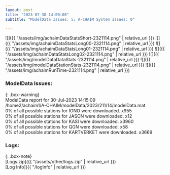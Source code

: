 ```yaml
---
layout: post
title: "2023-07-30 14:00:00"
subtitle: "ModelData Issues: 5; A-CHAIM System Issues: 0"

---
```


![]({{ "/assets/img/achaimDataStatsShort-2321114.png" | relative_url }})
![]({{ "/assets/img/achaimDataStatsLong00-2321114.png" | relative_url }})
![]({{ "/assets/img/achaimDataStatsLong01-2321114.png" | relative_url }})
![]({{ "/assets/img/achaimDataStatsLong02-2321114.png" | relative_url }})
![]({{ "/assets/img/modelDataDataStats-2321114.png" | relative_url }})
![]({{ "/assets/img/modelDataStationStats-2321114.png" | relative_url }})
![]({{ "/assets/img/achaimRunTime-2321114.png" | relative_url }})


### ModelData Issues:  
  
{: .box-warning}  
 ModelData report for 30-Jul-2023 14:15:09   
 /home2/achaim1/A-CHAIM/modelData/2023/211/14/modelData.mat   
 0% of all possible stations for IONO were downloaded. x955   
 0% of all possible stations for JASON were downloaded. x12   
 0% of all possible stations for KASI were downloaded. x3960   
 0% of all possible stations for QGN were downloaded. x58   
 0% of all possible stations for KARTVERKET were downloaded. x3669   
  


### Logs:  
  
{: .box-note}  
[Logs.zip]({{ "/assets/other/logs.zip" | relative_url }})  
[Log Info]({{ "/logInfo" | relative_url }})  
